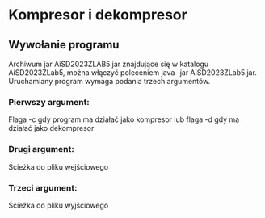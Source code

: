 # Kompresor i dekompresor

## Wywołanie programu

Archiwum jar AiSD2023ZLAB5.jar znajdujące się w katalogu AiSD2023ZLab5, można włączyć poleceniem java -jar AiSD2023ZLab5.jar.
Uruchamiany program wymaga podania trzech argumentów.
### Pierwszy argument:
Flaga -c gdy program ma działać jako kompresor lub flaga -d gdy ma działać jako dekompresor
### Drugi argument:
Ścieżka do pliku wejściowego
### Trzeci argument:
Ścieżka do pliku wyjściowego